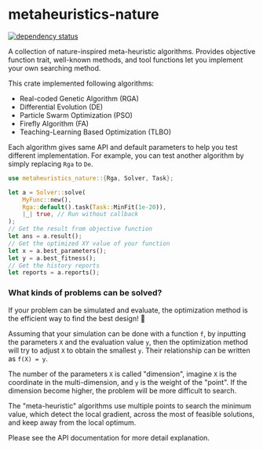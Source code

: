 # metaheuristics-nature

[![dependency status](https://deps.rs/repo/github/KmolYuan/metaheuristics-nature-rs/status.svg)](https://deps.rs/crate/metaheuristics-nature/)

A collection of nature-inspired meta-heuristic algorithms. Provides objective function trait, well-known methods, and
tool functions let you implement your own searching method.

This crate implemented following algorithms:

+ Real-coded Genetic Algorithm (RGA)
+ Differential Evolution (DE)
+ Particle Swarm Optimization (PSO)
+ Firefly Algorithm (FA)
+ Teaching-Learning Based Optimization (TLBO)

Each algorithm gives same API and default parameters to help you test different implementation. For example, you can
test another algorithm by simply replacing `Rga` to `De`.

```rust
use metaheuristics_nature::{Rga, Solver, Task};

let a = Solver::solve(
    MyFunc::new(),
    Rga::default().task(Task::MinFit(1e-20)),
    |_| true, // Run without callback
);
// Get the result from objective function
let ans = a.result();
// Get the optimized XY value of your function
let x = a.best_parameters();
let y = a.best_fitness();
// Get the history reports
let reports = a.reports();
```

### What kinds of problems can be solved?

If your problem can be simulated and evaluate, the optimization method is the efficient way to find the best design! 🚀

Assuming that your simulation can be done with a function `f`, by inputting the parameters `X` and the evaluation value `y`, then the optimization method will try to adjust `X` to obtain the smallest `y`. Their relationship can be written as `f(X) = y`.

The number of the parameters `X` is called "dimension", imagine `X` is the coordinate in the multi-dimension, and `y` is the weight of the "point". If the dimension become higher, the problem will be more difficult to search.

The "meta-heuristic" algorithms use multiple points to search the minimum value, which detect the local gradient, across the most of feasible solutions, and keep away from the local optimum.

Please see the API documentation for more detail explanation.
